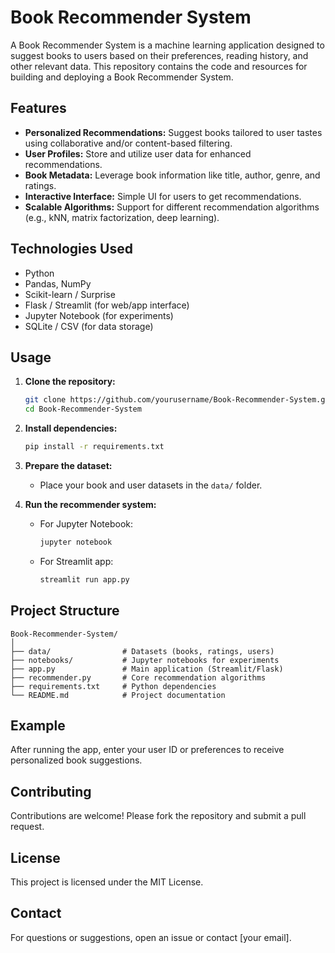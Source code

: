 # Book Recommender System

A Book Recommender System is a machine learning application designed to suggest books to users based on their preferences, reading history, and other relevant data. This repository contains the code and resources for building and deploying a Book Recommender System.

## Features

- **Personalized Recommendations:** Suggest books tailored to user tastes using collaborative and/or content-based filtering.
- **User Profiles:** Store and utilize user data for enhanced recommendations.
- **Book Metadata:** Leverage book information like title, author, genre, and ratings.
- **Interactive Interface:** Simple UI for users to get recommendations.
- **Scalable Algorithms:** Support for different recommendation algorithms (e.g., kNN, matrix factorization, deep learning).

## Technologies Used

- Python
- Pandas, NumPy
- Scikit-learn / Surprise
- Flask / Streamlit (for web/app interface)
- Jupyter Notebook (for experiments)
- SQLite / CSV (for data storage)

## Usage

1. **Clone the repository:**
   ```sh
   git clone https://github.com/yourusername/Book-Recommender-System.git
   cd Book-Recommender-System
   ```

2. **Install dependencies:**
   ```sh
   pip install -r requirements.txt
   ```

3. **Prepare the dataset:**
   - Place your book and user datasets in the `data/` folder.

4. **Run the recommender system:**
   - For Jupyter Notebook:
     ```sh
     jupyter notebook
     ```
   - For Streamlit app:
     ```sh
     streamlit run app.py
     ```

## Project Structure

```
Book-Recommender-System/
│
├── data/                # Datasets (books, ratings, users)
├── notebooks/           # Jupyter notebooks for experiments
├── app.py               # Main application (Streamlit/Flask)
├── recommender.py       # Core recommendation algorithms
├── requirements.txt     # Python dependencies
└── README.md            # Project documentation
```

## Example

After running the app, enter your user ID or preferences to receive personalized book suggestions.

## Contributing

Contributions are welcome! Please fork the repository and submit a pull request.

## License

This project is licensed under the MIT License.

## Contact

For questions or suggestions, open an issue or contact [your email].
